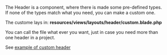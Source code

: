 The Header is a component, where there is made some pre-defined types. 
If none of the types match what you need, you can make a custom one. 

The custome lays in: **resources/views/layouts/header/custom.blade.php**

You can call the file what ever you want, just in case you need more than one header in a project. 

See [example of custom header](themeDevelopment/examples/index?id=custom-header-exampel)
